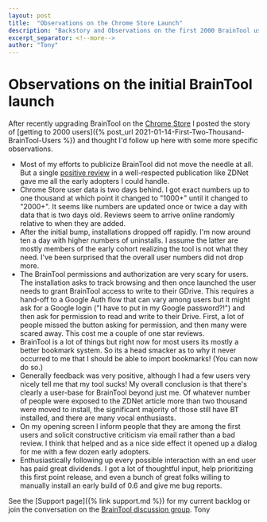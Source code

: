 ```yaml
---
layout: post
title:  "Observations on the Chrome Store Launch"
description: "Backstory and Observations on the first 2000 BrainTool users."
excerpt_separator: <!--more-->
author: "Tony"
---
```



# Observations on the initial BrainTool launch

After recently upgrading BrainTool on the [Chrome Store](https://chrome.google.com/webstore/detail/braintool/fialfmcgpibjgdoeodaondepigiiddio) I posted the story of [getting to 2000 users]({% post_url 2021-01-14-First-Two-Thousand-BrainTool-Users %}) and thought I'd follow up here with some more specific observations.

- Most of my efforts to publicize BrainTool did not move the needle at all. But a single [positive review](https://www.zdnet.com/article/every-google-chrome-user-should-try-this/) in a well-respected publication like ZDNet gave me all the early adopters I could handle.<!--more-->
- Chrome Store user data is two days behind. I got exact numbers up to one thousand at which point it changed to "1000+" until it changed to "2000+". It seems like numbers are updated once or twice a day with data that is two days old. Reviews seem to arrive online randomly relative to when they are added.
- After the initial bump, installations dropped off rapidly. I'm now around ten a day with higher numbers of uninstalls. I assume the latter are mostly members of the early cohort realizing the tool is not what they need. I've been surprised that the overall user numbers did not drop more.
- The BrainTool permissions and authorization are very scary for users. The installation asks to track browsing and then once launched the user needs to grant BrainTool access to write to their GDrive. This requires a hand-off to a Google Auth flow that can vary among users but it might ask for a Google login ("I have to put in my Google password?!") and then ask for permission to read and write to their Drive. First, a lot of people missed the button asking for permission, and then many were scared away. This cost me a couple of one star reviews.
- BrainTool is a lot of things but right now for most users its mostly a better bookmark system. So its a head smacker as to why it never occurred to me that I should be able to import bookmarks! (You can now do so.)
- Generally feedback was very positive, although I had a few users very nicely tell me that my tool sucks! My overall conclusion is that there's clearly a user-base for BrainTool beyond just me. Of whatever number of people were exposed to the ZDNet article more than two thousand were moved to install, the significant majority of those still have BT installed, and there are many vocal enthusiasts. 
- On my opening screen I inform people that they are among the first users and solicit constructive criticism via email rather than a bad review. I think that helped and as a nice side effect it opened up a dialog for me with a few dozen early adopters.
- Enthusiastically following up every possible interaction with an end user has paid great dividends. I got a lot of thoughtful input, help prioritizing this first point release, and even a bunch of great folks willing to manually install an early build of 0.6 and give me bug reports.

See the [Support page]({% link support.md %}) for my current backlog or join the conversation on the [BrainTool discussion group](https://groups.google.com/u/2/g/braintool-discussion).
Tony
